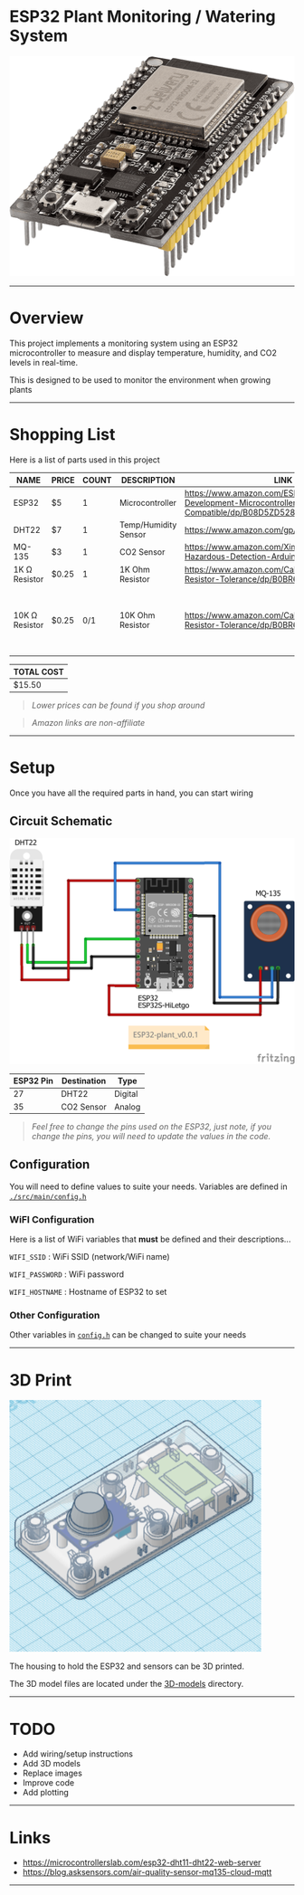 # ESP32 Plant Monitoring / Watering System

![ESP32 Plant Monitoring Project Image](/static/img/project.png)

---

# Overview

This project implements a monitoring system using an ESP32 microcontroller to measure and display temperature, humidity, and CO2 levels in real-time.

This is designed to be used to monitor the environment when growing plants

---

# Shopping List

Here is a list of parts used in this project

| NAME          | PRICE | COUNT | DESCRIPTION          | LINK                                                                                                | NOTE                                               |
|---------------|-------|-------|----------------------|-----------------------------------------------------------------------------------------------------|----------------------------------------------------|
| ESP32         | $5    | 1     | Microcontroller      | https://www.amazon.com/ESP-WROOM-31-Development-Microcontroller-Integrated-Compatible/dp/B08D5ZD528 |                                                    |
| DHT22         | $7    | 1     | Temp/Humidity Sensor | https://www.amazon.com/gp/product/B0795F19W6                                                        |                                                    |
| MQ-135        | $3    | 1     | CO2 Sensor           | https://www.amazon.com/Ximimark-Quality-Hazardous-Detection-Arduino/dp/B07L73VTTY                   |                                                    |
| 1K Ω Resistor | $0.25 | 1     | 1K Ohm Resistor      | https://www.amazon.com/California-JOS-Carbon-Resistor-Tolerance/dp/B0BR66ZN6B                       |                                                    |
| 10K Ω Resistor| $0.25 | 0/1   | 10K Ohm Resistor     | https://www.amazon.com/California-JOS-Carbon-Resistor-Tolerance/dp/B0BR67DJHM                       | Most DHT22 sensor modules have a built-in resistor |
<!--
| ENS160       | $5    | 0/1   | CO2 Sensor           | https://www.amazon.com/HiLetgo-Dioxide-Temperature-Humidity-Monitoring/dp/B0CDWYFSGH                |
| SGP30        | $5    | 0/1   | CO2 Sensor           | https://www.makerfabs.com/sgp30-air-quality-sensor-breakout.html                                    |
-->

| TOTAL COST |
|------------|
| $15.50     |

> *Lower prices can be found if you shop around*

> *Amazon links are non-affiliate*

---

# Setup

Once you have all the required parts in hand, you can start wiring


## Circuit Schematic

![ESP32 Plant Monitoring Circuit Schematic Image](/static/img/circuit-schematic.png)


| ESP32 Pin | Destination | Type    |
|-----------|-------------|---------|
| 27        | DHT22       | Digital |
| 35        | CO2 Sensor  | Analog  |

> *Feel free to change the pins used on the ESP32, just note, if you change the pins, you will need to update the values in the code.*


## Configuration

You will need to define values to suite your needs. Variables are defined in [`./src/main/config.h`](/src/main/config.h)

### WiFI Configuration

Here is a list of WiFi variables that **must** be defined and their descriptions...

`WIFI_SSID`
: WiFi SSID (network/WiFi name)

`WIFI_PASSWORD`
: WiFi password

`WIFI_HOSTNAME`
: Hostname of ESP32 to set

### Other Configuration

Other variables in [`config.h`](/src/main/config.h) can be changed to suite your needs

---

# 3D Print

![ESP32 Plant Monitoring Housing Image](/static/img/3d-housing.png)

The housing to hold the ESP32 and sensors can be 3D printed.

The 3D model files are located under the [3D-models](/3D-models) directory.

---

# TODO

* Add wiring/setup instructions
* Add 3D models
* Replace images
* Improve code
* Add plotting

---

# Links

* https://microcontrollerslab.com/esp32-dht11-dht22-web-server
* https://blog.asksensors.com/air-quality-sensor-mq135-cloud-mqtt

---

